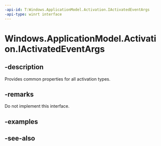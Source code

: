 ```yaml
---
-api-id: T:Windows.ApplicationModel.Activation.IActivatedEventArgs
-api-type: winrt interface
---
```


<!-- Interface syntax.
public interface IActivatedEventArgs : 
-->

# Windows.ApplicationModel.Activation.IActivatedEventArgs

## -description
Provides common properties for all activation types.

## -remarks
Do not implement this interface.

## -examples

## -see-also